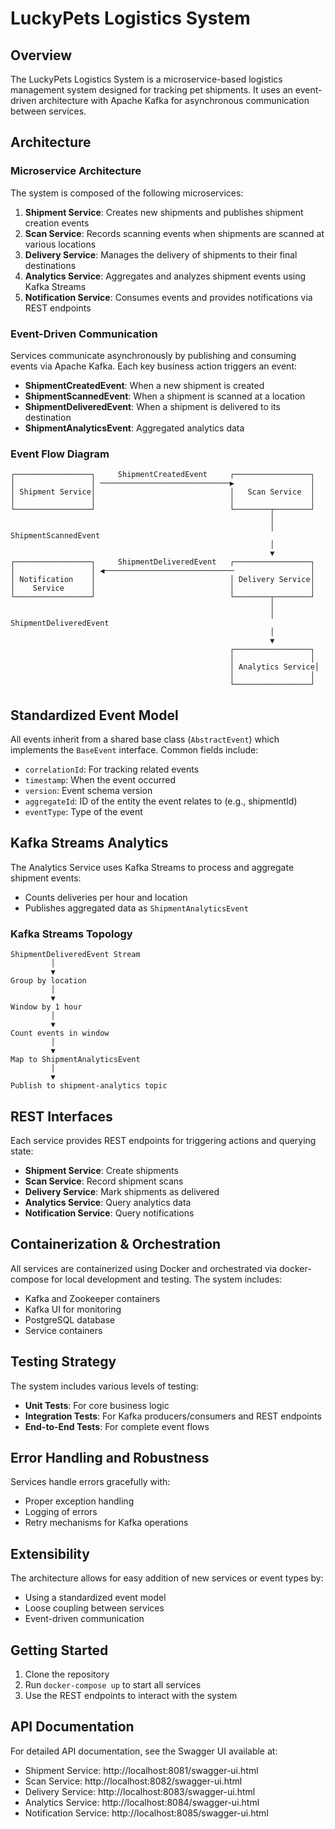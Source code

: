 # LuckyPets Logistics System

## Overview
The LuckyPets Logistics System is a microservice-based logistics management system designed for tracking pet shipments. It uses an event-driven architecture with Apache Kafka for asynchronous communication between services.

## Architecture

### Microservice Architecture
The system is composed of the following microservices:

1. **Shipment Service**: Creates new shipments and publishes shipment creation events
2. **Scan Service**: Records scanning events when shipments are scanned at various locations
3. **Delivery Service**: Manages the delivery of shipments to their final destinations
4. **Analytics Service**: Aggregates and analyzes shipment events using Kafka Streams
5. **Notification Service**: Consumes events and provides notifications via REST endpoints

### Event-Driven Communication
Services communicate asynchronously by publishing and consuming events via Apache Kafka. Each key business action triggers an event:

- **ShipmentCreatedEvent**: When a new shipment is created
- **ShipmentScannedEvent**: When a shipment is scanned at a location
- **ShipmentDeliveredEvent**: When a shipment is delivered to its destination
- **ShipmentAnalyticsEvent**: Aggregated analytics data

### Event Flow Diagram
```
┌─────────────────┐     ShipmentCreatedEvent     ┌─────────────────┐
│                 │ ─────────────────────────────▶                 │
│ Shipment Service│                              │   Scan Service  │
│                 │                              │                 │
└─────────────────┘                              └────────┬────────┘
                                                          │
                                                          │ ShipmentScannedEvent
                                                          │
                                                          ▼
┌─────────────────┐     ShipmentDeliveredEvent   ┌─────────────────┐
│                 │ ◀─────────────────────────────                 │
│ Notification    │                              │ Delivery Service│
│    Service      │                              │                 │
└─────────────────┘                              └────────┬────────┘
                                                          │
                                                          │ ShipmentDeliveredEvent
                                                          │
                                                          ▼
                                                 ┌─────────────────┐
                                                 │                 │
                                                 │ Analytics Service│
                                                 │                 │
                                                 └─────────────────┘
```

## Standardized Event Model
All events inherit from a shared base class (`AbstractEvent`) which implements the `BaseEvent` interface. Common fields include:
- `correlationId`: For tracking related events
- `timestamp`: When the event occurred
- `version`: Event schema version
- `aggregateId`: ID of the entity the event relates to (e.g., shipmentId)
- `eventType`: Type of the event

## Kafka Streams Analytics
The Analytics Service uses Kafka Streams to process and aggregate shipment events:
- Counts deliveries per hour and location
- Publishes aggregated data as `ShipmentAnalyticsEvent`

### Kafka Streams Topology
```
ShipmentDeliveredEvent Stream
         │
         ▼
Group by location
         │
         ▼
Window by 1 hour
         │
         ▼
Count events in window
         │
         ▼
Map to ShipmentAnalyticsEvent
         │
         ▼
Publish to shipment-analytics topic
```

## REST Interfaces
Each service provides REST endpoints for triggering actions and querying state:

- **Shipment Service**: Create shipments
- **Scan Service**: Record shipment scans
- **Delivery Service**: Mark shipments as delivered
- **Analytics Service**: Query analytics data
- **Notification Service**: Query notifications

## Containerization & Orchestration
All services are containerized using Docker and orchestrated via docker-compose for local development and testing. The system includes:
- Kafka and Zookeeper containers
- Kafka UI for monitoring
- PostgreSQL database
- Service containers

## Testing Strategy
The system includes various levels of testing:
- **Unit Tests**: For core business logic
- **Integration Tests**: For Kafka producers/consumers and REST endpoints
- **End-to-End Tests**: For complete event flows

## Error Handling and Robustness
Services handle errors gracefully with:
- Proper exception handling
- Logging of errors
- Retry mechanisms for Kafka operations

## Extensibility
The architecture allows for easy addition of new services or event types by:
- Using a standardized event model
- Loose coupling between services
- Event-driven communication

## Getting Started
1. Clone the repository
2. Run `docker-compose up` to start all services
3. Use the REST endpoints to interact with the system

## API Documentation
For detailed API documentation, see the Swagger UI available at:
- Shipment Service: http://localhost:8081/swagger-ui.html
- Scan Service: http://localhost:8082/swagger-ui.html
- Delivery Service: http://localhost:8083/swagger-ui.html
- Analytics Service: http://localhost:8084/swagger-ui.html
- Notification Service: http://localhost:8085/swagger-ui.html